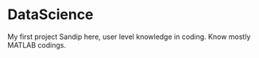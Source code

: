 # DataScience
My first project
Sandip here, user level knowledge in coding.
Know mostly MATLAB codings.
